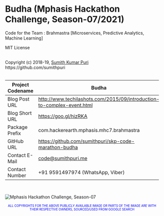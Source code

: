 # Budha (Mphasis Hackathon Challenge, Season-07/2021)
Code for the Team : Brahmastra [Microservices, Predictive Analytics, Machine Learning] 
<br>

MIT License

<br>
Copyright (c) 2018-19, <a href="https://www.cakeresume.com/sumith-kumar-puri">Sumith Kumar Puri</a><br>
https://github.com/sumithpuri 


<br>
<br>

	
|Project Codename|Budha|
|--|--|
| Blog Post URL | http://www.techilashots.com/2015/09/introduction-to-complex-event.html |
|Blog Short URL	|https://goo.gl/hizRKA|
|Package Prefix|com.hackerearth.mphasis.mhc7.brahmastra|
|GitHub URL|https://github.com/sumithpuri/skp-code-marathon-budha|
|Contact E-Mail  |code@sumithpuri.me|
|Contact Number|+91 9591497974 (WhatsApp, Viber)|

<br>


![Mphasis Hackathon Challenge, Season-07](https://drive.google.com/file/d/1Yd9PrtLiIVv7QBWgTs8HQFssL7K6Q6us/view?usp=sharing)
		    	

 <p align='center'><span style="font-size: 10px; color:blue">ALL COPYRIGHTS FOR THE ABOVE PUBLICLY AVAILABLE IMAGE OR PARTS OF THE IMAGE ARE WITH THEIR RESPECTIVE OWNERS, SOURCED/USED FROM GOOGLE SEARCH</span></p>

 		 




	  

  



